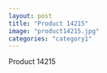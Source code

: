```yaml
---
layout: post
title: "Product 14215"
image: "product14215.jpg"
categories: "category1"
---
```

Product 14215
